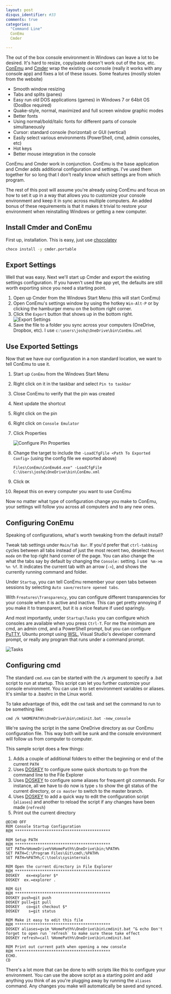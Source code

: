 ```yaml
---
layout: post
disqus_identifier: #33
comments: true
categories:
  "Command Line"
  ConEmu
  Cmder

---
```


The out of the box console environment in Windows can leave a lot to be
desired. It's hard to resize, copy/paste doesn't work out of the box, etc.
[ConEmu](https://github.com/Maximus5/ConEmu) and [Cmder](http://cmder.net)
wrap the existing `cmd` console (really it works with any console app) and
fixes a lot of these issues. Some features (mostly stolen from the website)

* Smooth window resizing
* Tabs and splits (panes)
* Easy run old DOS applications (games) in Windows 7 or 64bit OS (DosBox required)
* Quake-style, normal, maximized and full screen window graphic modes
* Better fonts
* Using normal/bold/italic fonts for different parts of console simultaneously
* Cursor: standard console (horizontal) or GUI (vertical)
* Easily select various environments (PowerShell, cmd, admin consoles, etc)
* Hot keys
* Better mouse integration in the console

ConEmu and Cmder work in conjunction.  ConEmu is the base application and Cmder
adds additional configuration and settings.  I've used them together for so
long that I don't really know which settings are from which program.

The rest of this post will assume you're already using ConEmu and focus on how
to set it up in a way that allows you to customize your console environment and
keep it in sync across multiple computers. An added bonus of these requirements
is that it makes it trivial to restore your environment when reinstalling
Windows or getting a new computer.

## Install Cmder and ConEmu

First up, installation. This is easy, just use [chocolatey](https://chocolatey.org/)

```bash
choco install -y cmder.portable
```

## Export Settings

Well that was easy.  Next we'll start up Cmder and export the existing settings
configuration.  If you haven't used the app yet, the defaults are still worth
exporting since you need a starting point.

1. Open up Cmder from the Windows Start Menu (this will start ConEmu)
1. Open ConEmu's settings window by using the hotkey `Win-Alt-P` or by clicking
   the hamburger menu on the bottom right corner.
1. Click the `Export` button that shows up in the bottom right.
  ![Export Settings](/images/posts/2018/2018-04-14-Configuring-ConEmu/ExportSettings.png)
1. Save the file to a folder you sync across your computers (OneDrive, Dropbox,
   etc).  I use `c:\users\joshq\OneDrive\bin\ConEmu.xml`

## Use Exported Settings

Now that we have our configuration in a non standard location, we want to tell
ConEmu to use it.  

1. Start up `ConEmu` from the Windows Start Menu
1. Right click on it in the taskbar and select `Pin to taskbar`
1. Close ConEmu to verify that the pin was created
1. Next update the shortcut
  1. Right click on the pin
  1. Right click on `Console Emulator` 
  1. Click Properties

        ![Configure Pin Properties](/images/posts/2018/2018-04-14-Configuring-ConEmu/ConfigurePinProperties.png)
1. Change the target to include the `-LoadCfgFile <Path To Exported Config>`
   (using the config file we exported above) 
    ``` "C:\Program
    Files\ConEmu\ConEmu64.exe" -LoadCfgFile C:\Users\joshq\OneDrive\bin\ConEmu.xml
    ```
1. Click `OK`
1. Repeat this on every computer you want to use ConEmu

Now no matter what type of configuration change you make to ConEmu, your
settings will follow you across  all computers and to any new ones.

## Configuring ConEmu

Speaking of configurations, what's worth tweaking from the default install?

Tweak tab settings under `Main/Tab Bar`.  If you'd prefer that `ctrl-tabbing`
cycles between all tabs instead of just the most recent two, deselect `Recent
mode` on the top right hand corner of the page.  You can also change the what
the tabs say by default by changing the `Console:` setting.  I use ` %m->m %n
%f`.  It indicates the current tab with an arrow (`->`), and shows the
currently running command and folder.

Under `Startup`, you can tell ConEmu remember your open tabs between sessions
by selecting `Auto save/restore opened tabs`.

With `Freatures\Transparency`, you can configure different transparencies for
your console when it is active and inactive.  This can get pretty annoying if
you make it to transparent, but it is a nice feature if used sparingly.

And most importantly, under `Startup\Tasks` you can configure which consoles
are available when you press `Ctrl-T`.  For me the minimum are cmd, an admin
cmd, and a PowerShell prompt, but you can configure
[PuTTY](https://www.chiark.greenend.org.uk/~sgtatham/putty/), Ubuntu prompt
using [WSL](https://docs.microsoft.com/en-us/windows/wsl/install-win10), Visual
Studio's developer command prompt, or really any program that runs under a
command prompt.

![Tasks](/images/posts/2018/2018-04-14-Configuring-ConEmu/Tasks.png)

## Configuring cmd

The standard `cmd.exe` can be started with the `/k` argument to specify a .bat
script to run at startup.  This script can let you further customize your
console environment.  You can use it to set environment variables or aliases.
It's similar to a .bashrc in the Linux world.

To take advantage of this, edit the `cmd` task and set the command to run to be something like:

```
cmd /k %HOMEPATH%\OneDrive\bin\cmdinit.bat -new_console
```

We're saving the script in the same OneDrive directory as our ConEmu
configuration file.  This way both will be sunk and the console environment
will follow us from computer to computer.  

This sample script does a few things:

1. Adds a couple of additional folders to either the beginning or end of the
   current `PATH`
1. Uses [DOSKEY](https://en.wikipedia.org/wiki/DOSKEY) to configure some quick
   shortcuts to go from the command line to the File Explorer
1. Uses [DOSKEY](https://en.wikipedia.org/wiki/DOSKEY) to configure some
   aliases for frequent git commands.  For instance, all we have to do now is
   type `s` to show the git status of the current directory, or `co master` to
   switch to the master branch.
1. Uses [DOSKEY](https://en.wikipedia.org/wiki/DOSKEY) to add a quick way to
   edit the configuration script (`aliases`) and another to reload the script
   if any changes have been made (`refresh`)
1. Print out the current directory

```batch
@ECHO OFF
REM Console Startup Configuration
REM ******************************************

REM Setup PATH
REM ******************************************
SET PATH=%HomeDrive%%HomePath%\OneDrive\bin;%PATH%
SET PATH=C:\Program Files\Git\cmd\;%PATH%
SET PATH=%PATH%;C:\tools\sysinternals

REM Open the current directory in File Explorer
REM ******************************************
DOSKEY   ex=explorer $*
DOSKEY  ex.=explorer .

REM Git
REM ******************************************
DOSKEY push=git push
DOSKEY pull=git pull
DOSKEY   co=git checkout $*
DOSKEY    s=git status

REM Make it easy to edit this file
REM ******************************************
DOSKEY aliases=gvim %HomePath%\OneDrive\bin\cmdinit.bat ^& echo Don't forget to open run `refresh` to make sure these take effect
DOSKEY refresh=call %HomePath%\OneDrive\bin\cmdinit.bat

REM Print out current path when opening a new console
REM ******************************************
ECHO.
CD
```

There's a lot more that can be done to with scripts like this to configure your environment.  You can use the above script as a starting point and add anything you think of as you're plugging away by running the `aliases` command.  Any changes you make will automatically be saved and synced.
